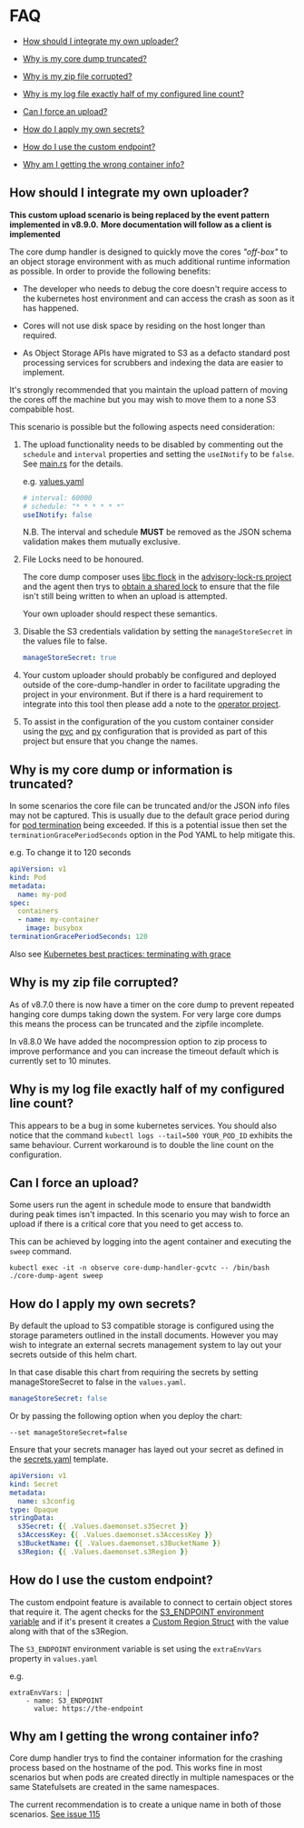 # FAQ

- [How should I integrate my own uploader?](#how-should-i-integrate-my-own-uploader)

- [Why is my core dump truncated?](#why-is-my-core-dump-truncated)

- [Why is my zip file corrupted?](#why-is-my-zip-file-corrupted)

- [Why is my log file exactly half of my configured line count?](#why-is-my-log-file-exactly-half-of-my-configured-line-count)

- [Can I force an upload?](#can-i-force-an-upload)

- [How do I apply my own secrets?](#how-do-i-apply-my-own-secrets)

- [How do I use the custom endpoint?](#how-do-i-use-the-custom-endpoint)

- [Why am I getting the wrong container info?](#why-am-i-getting-the-wrong-container-info)

## How should I integrate my own uploader?

**This custom upload scenario is being replaced by the event pattern implemented in v8.9.0.**
**More documentation will follow as a client is implemented**

The core dump handler is designed to quickly move the cores *"off-box"* to an object storage environment with as much additional runtime information as possible.
In order to provide the following benefits:

- The developer who needs to debug the core doesn't require access to the kubernetes host environment and can access the crash as soon as it has happened.

- Cores will not use disk space by residing on the host longer than required.

- As Object Storage APIs have migrated to S3 as a defacto standard post processing services for scrubbers and indexing the data are easier to implement.

It's strongly recommended that you maintain the upload pattern of moving the cores off the machine but you may wish to move them to a none S3 compabible host.

This scenario is possible but the following aspects need consideration:

1. The upload functionality needs to be disabled by commenting out the `schedule` and `interval` properties and setting the `useINotify` to be `false`. See [main.rs](https://github.com/IBM/core-dump-handler/blob/main/core-dump-agent/src/main.rs#L153) for the details.

    e.g. [values.yaml](https://github.com/IBM/core-dump-handler/blob/main/charts/core-dump-handler/values.yaml#L30)
    ```yaml
    # interval: 60000
    # schedule: "* * * * * *"
    useINotify: false
    ```
    N.B. The interval and schedule **MUST** be removed as the JSON schema validation makes them mutually exclusive.

2. File Locks need to be honoured.

    The core dump composer uses [libc flock](https://man7.org/linux/man-pages/man2/flock.2.html) in the [advisory-lock-rs project](https://github.com/topecongiro/advisory-lock-rs/blob/master/src/unix.rs#L61) and the agent then trys to [obtain a shared lock](https://github.com/IBM/core-dump-handler/blob/main/core-dump-agent/src/main.rs#L296) to ensure that the file isn't still being written to when an upload is attempted.

    Your own uploader should respect these semantics.

3. Disable the S3 credentials validation by setting the `manageStoreSecret` in the values file to false.

    ```yaml
    manageStoreSecret: true
    ```

4. Your custom uploader should probably be configured and deployed outside of the core-dump-handler in order to facilitate upgrading the project in your environment. But if there is a hard requirement to integrate into this tool then please add a note to the [operator project](https://github.com/IBM/core-dump-operator/issues/1).

5. To assist in the configuration of the you custom container consider using the [pvc](https://github.com/IBM/core-dump-handler/blob/main/charts/core-dump-handler/templates/core-storage-pvc.yaml) and [pv](https://github.com/IBM/core-dump-handler/blob/main/charts/core-dump-handler/templates/core-storage-pv.yaml) configuration that is provided as part of this project but ensure that you change the names.

## Why is my core dump or information is truncated?

In some scenarios the core file can be truncated and/or the JSON info files may not be captured.
This is usually due to the default grace period during for [pod termination](https://kubernetes.io/docs/concepts/workloads/pods/pod-lifecycle/#pod-termination) being exceeded.
If this is a potential issue then set the `terminationGracePeriodSeconds` option in the Pod YAML to help mitigate this.

e.g. To change it to 120 seconds
```yaml
apiVersion: v1
kind: Pod
metadata:
  name: my-pod
spec:
  containers
  - name: my-container
    image: busybox
terminationGracePeriodSeconds: 120
```
Also see [Kubernetes best practices: terminating with grace](https://cloud.google.com/blog/products/containers-kubernetes/kubernetes-best-practices-terminating-with-grace)

## Why is my zip file corrupted?

As of v8.7.0 there is now have a timer on the core dump to prevent repeated hanging core dumps taking down the system.
For very large core dumps this means the process can be truncated and the zipfile incomplete.

In v8.8.0 We have added the nocompression option to zip process to improve performance and you can increase the timeout default which is currently set to 10 minutes.


## Why is my log file exactly half of my configured line count?

This appears to be a bug in some kubernetes services.
You should also notice that the command `kubectl logs --tail=500 YOUR_POD_ID` exhibits the same behaviour.
Current workaround is to double the line count on the configuration.


## Can I force an upload?

Some users run the agent in schedule mode to ensure that bandwidth during peak times isn't impacted. In this scenario you may wish to force an upload if there is a critical core that you need to get access to.

This can be achieved by logging into the agent container and executing the `sweep` command.

```
kubectl exec -it -n observe core-dump-handler-gcvtc -- /bin/bash
./core-dump-agent sweep
```

## How do I apply my own secrets?

By default the upload to S3 compatible storage is configured using the storage parameters outlined in the install documents. However you may wish to integrate an external secrets management system to lay out your secrets outside of this helm chart.

In that case disable this chart from requiring the secrets by setting manageStoreSecret to false in the `values.yaml`.

```yaml
manageStoreSecret: false
```

Or by passing the following option when you deploy the chart:
```
--set manageStoreSecret=false
```

Ensure that your secrets manager has layed out your secret as defined in the [secrets.yaml](https://github.com/IBM/core-dump-handler/blob/main/charts/core-dump-handler/templates/secrets.yaml) template.

```yaml
apiVersion: v1
kind: Secret
metadata:
  name: s3config
type: Opaque
stringData:
  s3Secret: {{ .Values.daemonset.s3Secret }}
  s3AccessKey: {{ .Values.daemonset.s3AccessKey }}
  s3BucketName: {{ .Values.daemonset.s3BucketName }}
  s3Region: {{ .Values.daemonset.s3Region }}
```

## How do I use the custom endpoint?

The custom endpoint feature is available to connect to certain object stores that require it.
The agent checks for the [S3_ENDPOINT environment variable](https://github.com/IBM/core-dump-handler/blob/main/core-dump-agent/src/main.rs#L357) and if it's present it creates a [Custom Region Struct](https://durch.github.io/rust-s3/s3/enum.Region.html#variant.Custom) with the value along with that of the s3Region. 

The `S3_ENDPOINT` environment variable is set using the `extraEnvVars` property in `values.yaml`

e.g.
```
extraEnvVars: |
    - name: S3_ENDPOINT
      value: https://the-endpoint
```

## Why am I getting the wrong container info?

Core dump handler trys to find the container information for the crashing process based on the hostname of the pod. This works fine in most scenarios but when pods are created directly in multiple namespaces or the same Statefulsets are created in the same namespaces.

The current recommendation is to create a unique name in both of those scenarios. [See issue 115](https://github.com/IBM/core-dump-handler/issues/115)